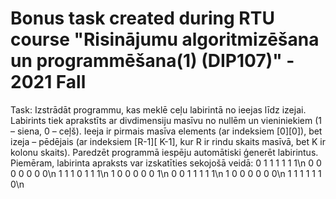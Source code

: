 # Bonus task created during RTU course "Risinājumu algoritmizēšana un programmēšana(1) (DIP107)" - 2021 Fall

Task:
Izstrādāt programmu, kas meklē ceļu labirintā no ieejas līdz izejai. Labirints tiek aprakstīts ar divdimensiju masīvu no
nullēm un vieniniekiem (1 – siena, 0 – ceļš). Ieeja ir pirmais masīva elements (ar indeksiem [0][0]), bet izeja – pēdējais (ar
indeksiem [R-1][ K-1], kur R ir rindu skaits masīvā, bet K ir kolonu skaits). Paredzēt programmā iespēju automātiski ģenerēt
labirintus. Piemēram, labirinta apraksts var izskatīties sekojošā veidā:
0 1 1 1 1 1 1\n
0 0 0 0 0 0 0\n
1 1 1 0 1 1 1\n
1 0 0 0 0 0 1\n
0 0 1 1 1 1 1\n
1 0 0 0 0 0 0\n
1 1 1 1 1 1 0\n
